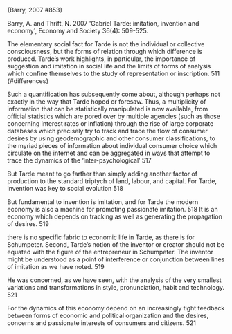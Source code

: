 ﻿{Barry, 2007 #853}

Barry, A. and Thrift, N. 2007 'Gabriel Tarde: imitation, invention and economy', Economy and Society 36(4): 509-525.

The elementary social fact for Tarde is not the individual or collective consciousness, but the forms of relation through which difference is produced. Tarde’s work highlights, in particular, the importance of suggestion and imitation in social life and the limits of forms of analysis which confine themselves to the study of representation or inscription. 511 {#differences}

Such a quantification has subsequently come about, although perhaps not exactly in the way that Tarde hoped or foresaw. Thus, a multiplicity of information that can be statistically manipulated is now available, from official statistics which are pored over by multiple agencies (such as those concerning interest rates or inflation) through the rise of large corporate databases which precisely try to track and trace the flow of consumer desires by using geodemographic and other consumer classifications, to the myriad pieces of information about individual consumer choice which circulate on the internet and can be aggregated in ways that attempt to trace the dynamics of the ‘inter-psychological’ 517

But Tarde meant to go farther than simply adding another factor of production to the standard triptych of land, labour, and capital. For Tarde, invention was key to social evolution 518

But fundamental to invention is imitation, and for Tarde the modern economy is also a machine for promoting passionate imitation. 518
It is an economy which depends on tracking as well as generating the propagation of desires. 519

there is no specific fabric to economic life in Tarde, as there is for Schumpeter. Second, Tarde’s notion of the inventor or creator should not be equated with the figure of the entrepreneur in Schumpeter. The inventor might be understood as a point of interference or conjunction between lines of imitation as we have noted. 519

He was concerned, as we have seen, with the analysis of the very smallest variations and transformations in style, pronunciation, habit and technology. 521

For the dynamics of this economy depend on an increasingly tight feedback between forms of economic and political organization and the desires, concerns and passionate interests of consumers and citizens. 521

